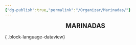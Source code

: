 ```yaml
---
{"dg-publish":true,"permalink":"/Organizar/Marinadas/"}
---
```


<div style="text-align: center;"> <span style="font-size: 20px;"><b>MARINADAS</b></span> </div>


{ .block-language-dataview}
